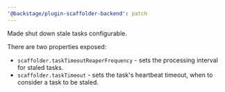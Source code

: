 ```yaml
---
'@backstage/plugin-scaffolder-backend': patch
---
```


Made shut down stale tasks configurable.

There are two properties exposed:

- `scaffolder.taskTimeoutReaperFrequency` - sets the processing interval for staled tasks.
- `scaffolder.taskTimeout` - sets the task's heartbeat timeout, when to consider a task to be staled.
